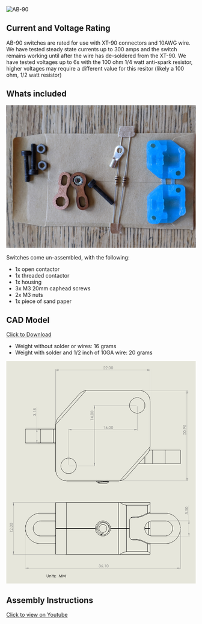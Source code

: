 ![AB-90](./Images/90/switch.jpg)

## Current and Voltage Rating

AB-90 switches are rated for use with XT-90 connectors and 10AWG wire.  We have tested steady state currents up to 300 amps and the switch remains working until after the wire has de-soldered from the XT-90.  We have tested voltages up to 6s with the 100 ohm 1/4 watt anti-spark resistor, higher voltages may require a different value for this resitor (likely a 100 ohm, 1/2 watt resistor)


## Whats included

![AB-90](./Images/90/package.jpg)


Switches come un-assembled, with the following:

* 1x open contactor
* 1x threaded contactor
* 1x housing
* 3x M3 20mm caphead screws
* 2x M3 nuts
* 1x piece of sand paper

## CAD Model

[Click to Download](./Simplified-90.STEP)

* Weight without solder or wires:  16 grams
* Weight with solder and 1/2 inch of 10GA wire:  20 grams

![AB-90 Dimensions](./Images/90/Dimensions.PNG)


## Assembly Instructions

[Click to view on Youtube](https://www.youtube.com/watch?v=kMkajTkXM5A)